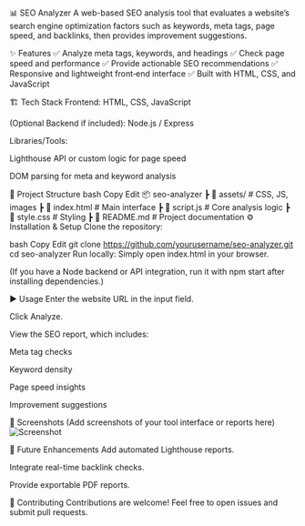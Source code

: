 📊 SEO Analyzer
A web-based SEO analysis tool that evaluates a website’s search engine optimization factors such as keywords, meta tags, page speed, and backlinks, then provides improvement suggestions.

✨ Features
✅ Analyze meta tags, keywords, and headings
✅ Check page speed and performance
✅ Provide actionable SEO recommendations
✅ Responsive and lightweight front‑end interface
✅ Built with HTML, CSS, and JavaScript

🏗️ Tech Stack
Frontend: HTML, CSS, JavaScript

(Optional Backend if included): Node.js / Express

Libraries/Tools:

Lighthouse API or custom logic for page speed

DOM parsing for meta and keyword analysis

📂 Project Structure
bash
Copy
Edit
📦 seo-analyzer
 ┣ 📂 assets/           # CSS, JS, images
 ┣ 📜 index.html        # Main interface
 ┣ 📜 script.js         # Core analysis logic
 ┣ 📜 style.css         # Styling
 ┣ 📜 README.md         # Project documentation
⚙️ Installation & Setup
Clone the repository:

bash
Copy
Edit
git clone https://github.com/yourusername/seo-analyzer.git
cd seo-analyzer
Run locally:
Simply open index.html in your browser.

(If you have a Node backend or API integration, run it with npm start after installing dependencies.)

▶️ Usage
Enter the website URL in the input field.

Click Analyze.

View the SEO report, which includes:

Meta tag checks

Keyword density

Page speed insights

Improvement suggestions

📸 Screenshots
(Add screenshots of your tool interface or reports here)
![Screenshot](assets/screenshot.png)

🚀 Future Enhancements
Add automated Lighthouse reports.

Integrate real-time backlink checks.

Provide exportable PDF reports.

🤝 Contributing
Contributions are welcome! Feel free to open issues and submit pull requests.

